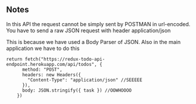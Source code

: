 ## Notes

In this API the request cannot be simply sent by POSTMAN in url-encoded. You have to send a raw JSON request with header application/json

This is because we have used a Body Parser of JSON. Also in the main application we have to do this

```
return fetch("https://redux-todo-api-endpoint.herokuapp.com/api/todos", {
      method: "POST",
      headers: new Headers({
        "Content-Type": "application/json" //SEEEEE
      }),
      body: JSON.stringify({ task }) //OOWHOOOO
    })
```
